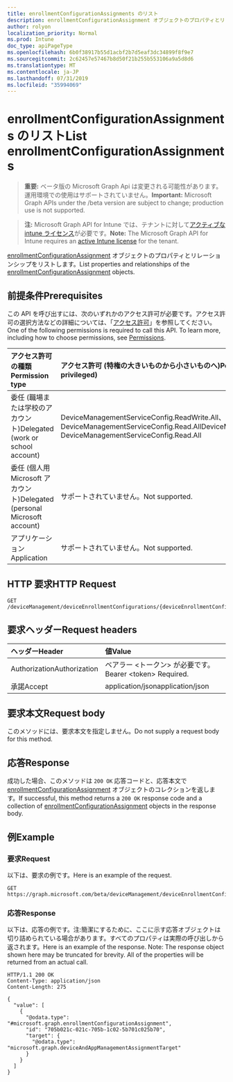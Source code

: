 ```yaml
---
title: enrollmentConfigurationAssignments のリスト
description: enrollmentConfigurationAssignment オブジェクトのプロパティとリレーションシップをリストします。
author: rolyon
localization_priority: Normal
ms.prod: Intune
doc_type: apiPageType
ms.openlocfilehash: 6b0f38917b55d1acbf2b7d5eaf3dc34899f8f9e7
ms.sourcegitcommit: 2c62457e57467b8d50f21b255b553106a9a5d8d6
ms.translationtype: MT
ms.contentlocale: ja-JP
ms.lasthandoff: 07/31/2019
ms.locfileid: "35994069"
---
```

# <a name="list-enrollmentconfigurationassignments"></a><span data-ttu-id="6453e-103">enrollmentConfigurationAssignments のリスト</span><span class="sxs-lookup"><span data-stu-id="6453e-103">List enrollmentConfigurationAssignments</span></span>

> <span data-ttu-id="6453e-104">**重要:** ベータ版の Microsoft Graph Api は変更される可能性があります。運用環境での使用はサポートされていません。</span><span class="sxs-lookup"><span data-stu-id="6453e-104">**Important:** Microsoft Graph APIs under the /beta version are subject to change; production use is not supported.</span></span>

> <span data-ttu-id="6453e-105">**注:** Microsoft Graph API for Intune では、テナントに対して[アクティブな intune ライセンス](https://go.microsoft.com/fwlink/?linkid=839381)が必要です。</span><span class="sxs-lookup"><span data-stu-id="6453e-105">**Note:** The Microsoft Graph API for Intune requires an [active Intune license](https://go.microsoft.com/fwlink/?linkid=839381) for the tenant.</span></span>

<span data-ttu-id="6453e-106">[enrollmentConfigurationAssignment](../resources/intune-onboarding-enrollmentconfigurationassignment.md) オブジェクトのプロパティとリレーションシップをリストします。</span><span class="sxs-lookup"><span data-stu-id="6453e-106">List properties and relationships of the [enrollmentConfigurationAssignment](../resources/intune-onboarding-enrollmentconfigurationassignment.md) objects.</span></span>

## <a name="prerequisites"></a><span data-ttu-id="6453e-107">前提条件</span><span class="sxs-lookup"><span data-stu-id="6453e-107">Prerequisites</span></span>
<span data-ttu-id="6453e-p101">この API を呼び出すには、次のいずれかのアクセス許可が必要です。アクセス許可の選択方法などの詳細については、「[アクセス許可](/graph/permissions-reference)」を参照してください。</span><span class="sxs-lookup"><span data-stu-id="6453e-p101">One of the following permissions is required to call this API. To learn more, including how to choose permissions, see [Permissions](/graph/permissions-reference).</span></span>

|<span data-ttu-id="6453e-110">アクセス許可の種類</span><span class="sxs-lookup"><span data-stu-id="6453e-110">Permission type</span></span>|<span data-ttu-id="6453e-111">アクセス許可 (特権の大きいものから小さいものへ)</span><span class="sxs-lookup"><span data-stu-id="6453e-111">Permissions (from most to least privileged)</span></span>|
|:---|:---|
|<span data-ttu-id="6453e-112">委任 (職場または学校のアカウント)</span><span class="sxs-lookup"><span data-stu-id="6453e-112">Delegated (work or school account)</span></span>|<span data-ttu-id="6453e-113">DeviceManagementServiceConfig.ReadWrite.All、DeviceManagementServiceConfig.Read.All</span><span class="sxs-lookup"><span data-stu-id="6453e-113">DeviceManagementServiceConfig.ReadWrite.All, DeviceManagementServiceConfig.Read.All</span></span>|
|<span data-ttu-id="6453e-114">委任 (個人用 Microsoft アカウント)</span><span class="sxs-lookup"><span data-stu-id="6453e-114">Delegated (personal Microsoft account)</span></span>|<span data-ttu-id="6453e-115">サポートされていません。</span><span class="sxs-lookup"><span data-stu-id="6453e-115">Not supported.</span></span>|
|<span data-ttu-id="6453e-116">アプリケーション</span><span class="sxs-lookup"><span data-stu-id="6453e-116">Application</span></span>|<span data-ttu-id="6453e-117">サポートされていません。</span><span class="sxs-lookup"><span data-stu-id="6453e-117">Not supported.</span></span>|

## <a name="http-request"></a><span data-ttu-id="6453e-118">HTTP 要求</span><span class="sxs-lookup"><span data-stu-id="6453e-118">HTTP Request</span></span>
<!-- {
  "blockType": "ignored"
}
-->
``` http
GET /deviceManagement/deviceEnrollmentConfigurations/{deviceEnrollmentConfigurationId}/assignments
```

## <a name="request-headers"></a><span data-ttu-id="6453e-119">要求ヘッダー</span><span class="sxs-lookup"><span data-stu-id="6453e-119">Request headers</span></span>
|<span data-ttu-id="6453e-120">ヘッダー</span><span class="sxs-lookup"><span data-stu-id="6453e-120">Header</span></span>|<span data-ttu-id="6453e-121">値</span><span class="sxs-lookup"><span data-stu-id="6453e-121">Value</span></span>|
|:---|:---|
|<span data-ttu-id="6453e-122">Authorization</span><span class="sxs-lookup"><span data-stu-id="6453e-122">Authorization</span></span>|<span data-ttu-id="6453e-123">ベアラー &lt;トークン&gt; が必要です。</span><span class="sxs-lookup"><span data-stu-id="6453e-123">Bearer &lt;token&gt; Required.</span></span>|
|<span data-ttu-id="6453e-124">承諾</span><span class="sxs-lookup"><span data-stu-id="6453e-124">Accept</span></span>|<span data-ttu-id="6453e-125">application/json</span><span class="sxs-lookup"><span data-stu-id="6453e-125">application/json</span></span>|

## <a name="request-body"></a><span data-ttu-id="6453e-126">要求本文</span><span class="sxs-lookup"><span data-stu-id="6453e-126">Request body</span></span>
<span data-ttu-id="6453e-127">このメソッドには、要求本文を指定しません。</span><span class="sxs-lookup"><span data-stu-id="6453e-127">Do not supply a request body for this method.</span></span>

## <a name="response"></a><span data-ttu-id="6453e-128">応答</span><span class="sxs-lookup"><span data-stu-id="6453e-128">Response</span></span>
<span data-ttu-id="6453e-129">成功した場合、このメソッドは `200 OK` 応答コードと、応答本文で [enrollmentConfigurationAssignment](../resources/intune-onboarding-enrollmentconfigurationassignment.md) オブジェクトのコレクションを返します。</span><span class="sxs-lookup"><span data-stu-id="6453e-129">If successful, this method returns a `200 OK` response code and a collection of [enrollmentConfigurationAssignment](../resources/intune-onboarding-enrollmentconfigurationassignment.md) objects in the response body.</span></span>

## <a name="example"></a><span data-ttu-id="6453e-130">例</span><span class="sxs-lookup"><span data-stu-id="6453e-130">Example</span></span>

### <a name="request"></a><span data-ttu-id="6453e-131">要求</span><span class="sxs-lookup"><span data-stu-id="6453e-131">Request</span></span>
<span data-ttu-id="6453e-132">以下は、要求の例です。</span><span class="sxs-lookup"><span data-stu-id="6453e-132">Here is an example of the request.</span></span>
``` http
GET https://graph.microsoft.com/beta/deviceManagement/deviceEnrollmentConfigurations/{deviceEnrollmentConfigurationId}/assignments
```

### <a name="response"></a><span data-ttu-id="6453e-133">応答</span><span class="sxs-lookup"><span data-stu-id="6453e-133">Response</span></span>
<span data-ttu-id="6453e-p102">以下は、応答の例です。注:簡潔にするために、ここに示す応答オブジェクトは切り詰められている場合があります。すべてのプロパティは実際の呼び出しから返されます。</span><span class="sxs-lookup"><span data-stu-id="6453e-p102">Here is an example of the response. Note: The response object shown here may be truncated for brevity. All of the properties will be returned from an actual call.</span></span>
``` http
HTTP/1.1 200 OK
Content-Type: application/json
Content-Length: 275

{
  "value": [
    {
      "@odata.type": "#microsoft.graph.enrollmentConfigurationAssignment",
      "id": "705b021c-021c-705b-1c02-5b701c025b70",
      "target": {
        "@odata.type": "microsoft.graph.deviceAndAppManagementAssignmentTarget"
      }
    }
  ]
}
```





